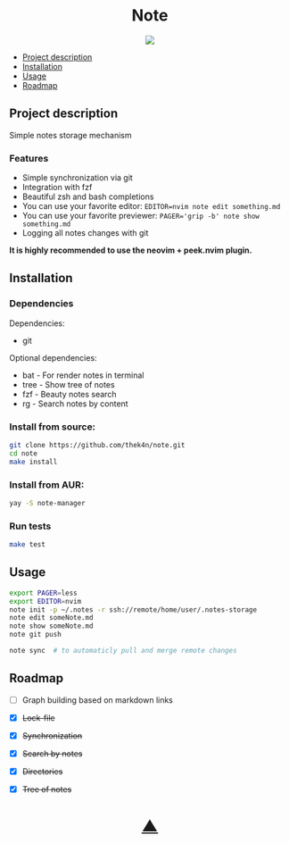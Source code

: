 

<h1 align="center">Note</h1>

<p align="center">
  <a href="https://github.com/TheK4n">
    <img src="https://img.shields.io/github/followers/TheK4n?label=Follow&style=social">
  </a>
</p>

* [Project description](#chapter-0)
* [Installation](#chapter-1)
* [Usage](#chapter-2)
* [Roadmap](#chapter-3)


<a id="chapter-0"></a>
## Project description

Simple notes storage mechanism

### Features

* Simple synchronization via git
* Integration with fzf
* Beautiful zsh and bash completions
* You can use your favorite editor: `EDITOR=nvim note edit something.md`
* You can use your favorite previewer: `PAGER='grip -b' note show something.md`
* Logging all notes changes with git

**It is highly recommended to use the neovim + peek.nvim plugin.**


<a id="chapter-1"></a>
## Installation

### Dependencies

Dependencies:
* git

Optional dependencies:
* bat - For render notes in terminal
* tree - Show tree of notes
* fzf - Beauty notes search
* rg - Search notes by content


### Install from source:
```bash
git clone https://github.com/thek4n/note.git
cd note
make install
```

### Install from AUR:
```bash
yay -S note-manager
```

### Run tests
```bash
make test
```


<a id="chapter-2"></a>
## Usage

```bash
export PAGER=less
export EDITOR=nvim
note init -p ~/.notes -r ssh://remote/home/user/.notes-storage
note edit someNote.md
note show someNote.md
note git push
```

```bash
note sync  # to automaticly pull and merge remote changes
```


<a id="chapter-3"></a>
## Roadmap

* [ ] Graph building based on markdown links
* [X] ~~Lock-file~~
* [X] ~~Synchronization~~
* [X] ~~Search by notes~~
* [X] ~~Directories~~
* [X] ~~Tree of notes~~


<h1 align="center"><a href="#top">▲</a></h1>